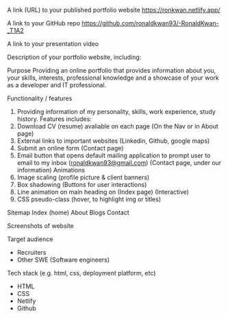 A link (URL) to your published portfolio website
https://ronkwan.netlify.app/

A link to your GitHub repo
https://github.com/ronaldkwan93/-RonaldKwan-_T1A2

A link to your presentation video


Description of your portfolio website, including:

Purpose
Providing an online portfolio that provides information about you, your skills, interests, professional knowledge and a showcase of your work as a developer and IT professional.

Functionality / features
1. Providing information of my personality, skills, work experience, study history. 
Features includes:
1. Download CV (resume) avaliable on each page (On the Nav or in About page)
2. External links to important websites (Linkedin, Github, google maps)
3. Submit an online form (Contact page)
4. Email button that opens default mailing application to prompt user to email to my inbox (ronaldkwan93@gmail.com) (Contact page, under our information)
Animations
1. Image scaling (profile picture & client banners)
2. Box shadowing (Buttons for user interactions)
3. Line animation on main heading on (Index page) (Interactive)
4. CSS pseudo-class (hover, to highlight img or titles)

Sitemap
Index (home)
About 
Blogs
Contact

Screenshots of website


Target audience
- Recruiters
- Other SWE (Software engineers)


Tech stack (e.g. html, css, deployment platform, etc)
- HTML
- CSS 
- Netlify 
- Github
